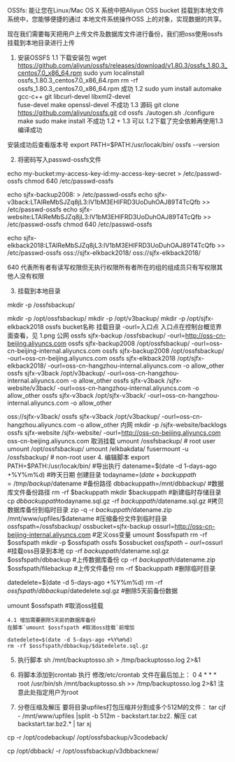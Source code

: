 OSSfs:
能让您在Linux/Mac OS X 系统中把Aliyun OSS bucket 挂载到本地文件系统中，您能够便捷的通过
本地文件系统操作OSS 上的对象，实现数据的共享。

现在我们需要每天把用户上传文件及数据库文件进行备份，我们把oss使用ossfs挂载到本地目录进行上传

1. 安装OSSFS
    1.1 下载安装包
    wget https://github.com/aliyun/ossfs/releases/download/v1.80.3/ossfs_1.80.3_centos7.0_x86_64.rpm
    sudo yum localinstall ossfs_1.80.3_centos7.0_x86_64.rpm
    rm -rf ossfs_1.80.3_centos7.0_x86_64.rpm
    成功
    1.2 sudo yum install automake gcc-c++ git libcurl-devel libxml2-devel \
    fuse-devel make openssl-devel
    不成功
    1.3 源码
    git clone https://github.com/aliyun/ossfs.git
    cd ossfs
    ./autogen.sh
    ./configure
    make
    sudo make install
    不成功
    1.2 + 1.3
    可以 1.2下载了完全依赖再使用1.3编译成功

安装成功后查看版本号
export PATH=$PATH:/usr/locak/bin/
ossfs --version

2. 将密码写入passwd-ossfs文件

echo my-bucket:my-access-key-id:my-access-key-secret > /etc/passwd-ossfs
chmod 640 /etc/passwd-ossfs

echo sjfx-backup2008: > /etc/passwd-ossfs
echo sjfx-v3back:LTAIReMbSJZq8jL3:lV1bM3EHIFRD3UoDuhOAJ89T4TcQfb >> /etc/passwd-ossfs
echo sjfx-website:LTAIReMbSJZq8jL3:lV1bM3EHIFRD3UoDuhOAJ89T4TcQfb >> /etc/passwd-ossfs
chmod 640 /etc/passwd-ossfs

echo sjfx-elkback2018:LTAIReMbSJZq8jL3:lV1bM3EHIFRD3UoDuhOAJ89T4TcQfb >> /etc/passwd-ossfs
oss://sjfx-elkback2018/
oss://sjfx-elkback2018/

640 代表所有者有读写权限但无执行权限所有者所在的组的组成员只有写权限其他人没有权限

3. 挂载到本地目录

mkdir -p /ossfsbackup/

mkdir -p /opt/ossfsbackup/
mkdir -p /opt/v3backup/
mkdir -p /opt/sjfx-elkback2018
ossfs bucket名称 挂载目录 -ourl=入口点
入口点在控制台概览界面查看，见 1.png
公网
ossfs sjfx-backup /ossfsbackup/ -ourl=http://oss-cn-beijing.aliyuncs.com
ossfs sjfx-backup2008 /opt/ossfsbackup/ -ourl=oss-cn-beijing-internal.aliyuncs.com
ossfs sjfx-backup2008 /opt/ossfsbackup/ -ourl=oss-cn-beijing.aliyuncs.com
ossfs sjfx-elkback2018  /opt/sjfx-elkback2018/ -ourl=oss-cn-hangzhou-internal.aliyuncs.com -o allow_other
ossfs sjfx-v3back /opt/v3backup/ -ourl=oss-cn-hangzhou-internal.aliyuncs.com -o allow_other
ossfs sjfx-v3back /sjfx-website/v3back/ -ourl=oss-cn-hangzhou-internal.aliyuncs.com -o allow_other
ossfs sjfx-v3back /opt/sjfx-v3back/ -ourl=oss-cn-hangzhou-internal.aliyuncs.com -o allow_other

oss://sjfx-v3back/
ossfs sjfx-v3back /opt/v3backup/ -ourl=oss-cn-hangzhou.aliyuncs.com -o allow_other
内网
mkdir -p /sjfx-website/backlogs
ossfs sjfx-website /sjfx-website/ -ourl=http://oss-cn-beijing.aliyuncs.com
oss-cn-beijing.aliyuncs.com
取消挂载
umount /ossfsbackup/ # root user
umount /opt/ossfsbackup/
umount /elkbakdata/
fusermount -u /ossfsbackup/ # non-root user 
4. 编辑脚本
export PATH=$PATH:/usr/locak/bin/ #导出执行
datename=$(date -d 1-days-ago +%Y%m%d) #昨天日期 创建目录
todayname=$(date +%Y%m%d) #今天日期 db目录
backuppath=/tmp/backup/$datename #备份路径
dbbackuppath=/mnt/dbbackup/ #数据库文件备份路径
rm -rf $backuppath 
mkdir $backuppath #新建临时存储目录
cp $dbbackuppath$todayname.sql.gz -rf $backuppath/$datename.sql.gz #拷贝数据库备份到临时目录
zip -q -r $backuppath/$datename.zip /mnt/www/upfiles/$datename  #压缩备份文件到临时目录
ossfspath=/ossfsbackup/
ossbucket=sjfx-backup
ossurl=http://oss-cn-beijing-internal.aliyuncs.com #定义oss变量
umount $ossfspath 
rm -rf $ossfspath
mkdir -p $ossfspath
ossfs $ossbucket $ossfspath -ourl=$ossurl #挂载oss目录到本地
cp -rf $backuppath/$datename.sql.gz $ossfspath/dbbackup #上传数据库备份
cp -rf $backuppath/$datename.zip $ossfspath/filebackup #上传文件备份
rm -rf $backuppath #删除临时目录

datedelete=$(date -d 5-days-ago +%Y%m%d)
rm -rf $ossfspath/dbbackup/$datedelete.sql.gz #删除5天前备份数据

umount $ossfspath #取消oss挂载

    4.1 增加需要删除5天前的数据库备份
    在脚本`umount $ossfspath #取消oss挂载`前增加
    
    datedelete=$(date -d 5-days-ago +%Y%m%d)
    rm -rf $ossfspath/dbbackup/$datedelete.sql.gz

5. 执行脚本
sh /mnt/backuptosso.sh > /tmp/backuptosso.log 2>&1

6. 将脚本添加到crontab 执行
    修改/etc/crontab 文件在最后加上：
    0 4 * * * root  /usr/bin/sh /mnt/backuptosso.sh >> /tmp/backuptosso.log 2>&1
    注意此处指定用户为root

7. 分卷压缩及解压
要将目录upfiles打包压缩并分割成多个512M的文件：
tar cjf - /mnt/www/upfiles |split -b 512m - backstart.tar.bz2.
解压
cat backstart.tar.bz2.* | tar xj


cp -r /opt/codebackup/ /opt/ossfsbackup/v3codeback/

cp /opt/dbback/ -r /opt/ossfsbackup/v3dbbacknew/
